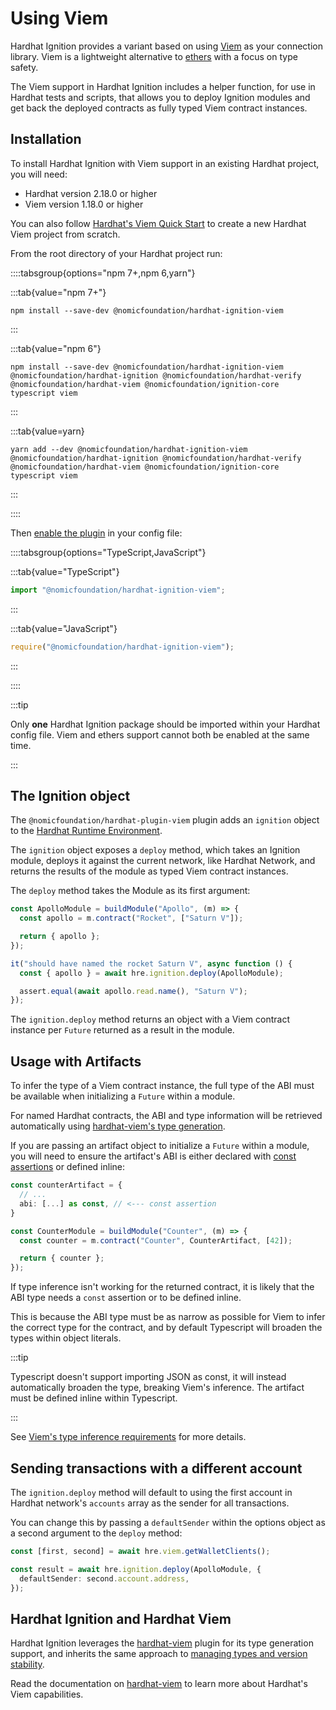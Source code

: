 # Using Viem

Hardhat Ignition provides a variant based on using [Viem](https://viem.sh) as your connection library. Viem is a lightweight alternative to [ethers](https://docs.ethers.org) with a focus on type safety.

The Viem support in Hardhat Ignition includes a helper function, for use in Hardhat tests and scripts, that allows you to deploy Ignition modules and get back the deployed contracts as fully typed Viem contract instances.

## Installation

To install Hardhat Ignition with Viem support in an existing Hardhat project, you will need:

- Hardhat version 2.18.0 or higher
- Viem version 1.18.0 or higher

You can also follow [Hardhat's Viem Quick Start](../../../hardhat-runner/docs/advanced/using-viem#quick-start) to create a new Hardhat Viem project from scratch.

From the root directory of your Hardhat project run:

::::tabsgroup{options="npm 7+,npm 6,yarn"}

:::tab{value="npm 7+"}

```shell
npm install --save-dev @nomicfoundation/hardhat-ignition-viem
```

:::

:::tab{value="npm 6"}

```shell
npm install --save-dev @nomicfoundation/hardhat-ignition-viem @nomicfoundation/hardhat-ignition @nomicfoundation/hardhat-verify @nomicfoundation/hardhat-viem @nomicfoundation/ignition-core typescript viem
```

:::

:::tab{value=yarn}

```shell
yarn add --dev @nomicfoundation/hardhat-ignition-viem @nomicfoundation/hardhat-ignition @nomicfoundation/hardhat-verify @nomicfoundation/hardhat-viem @nomicfoundation/ignition-core typescript viem
```

:::

::::

Then [enable the plugin](../../../hardhat-runner/docs/guides/project-setup.md#plugins-and-dependencies) in your config file:

::::tabsgroup{options="TypeScript,JavaScript"}

:::tab{value="TypeScript"}

```typescript
import "@nomicfoundation/hardhat-ignition-viem";
```

:::

:::tab{value="JavaScript"}

```javascript
require("@nomicfoundation/hardhat-ignition-viem");
```

:::

::::

:::tip

Only **one** Hardhat Ignition package should be imported within your Hardhat config file. Viem and ethers support cannot both be enabled at the same time.

:::

## The Ignition object

The `@nomicfoundation/hardhat-plugin-viem` plugin adds an `ignition` object to the [Hardhat Runtime Environment](../../../hardhat-runner/docs/advanced/hardhat-runtime-environment.md).

The `ignition` object exposes a `deploy` method, which takes an Ignition module, deploys it against the current network, like Hardhat Network, and returns the results of the module as typed Viem contract instances.

The `deploy` method takes the Module as its first argument:

```typescript
const ApolloModule = buildModule("Apollo", (m) => {
  const apollo = m.contract("Rocket", ["Saturn V"]);

  return { apollo };
});

it("should have named the rocket Saturn V", async function () {
  const { apollo } = await hre.ignition.deploy(ApolloModule);

  assert.equal(await apollo.read.name(), "Saturn V");
});
```

The `ignition.deploy` method returns an object with a Viem contract instance per `Future` returned as a result in the module.

## Usage with Artifacts

To infer the type of a Viem contract instance, the full type of the ABI must be available when initializing a `Future` within a module.

For named Hardhat contracts, the ABI and type information will be retrieved automatically using [hardhat-viem's type generation](https://hardhat.org/hardhat-runner/docs/advanced/using-viem#contract-type-generation).

If you are passing an artifact object to initialize a `Future` within a module, you will need to ensure the artifact's ABI is either declared with [const assertions](https://www.typescriptlang.org/docs/handbook/release-notes/typescript-3-4.html#const-assertions) or defined inline:

```typescript
const counterArtifact = {
  // ...
  abi: [...] as const, // <--- const assertion
}

const CounterModule = buildModule("Counter", (m) => {
  const counter = m.contract("Counter", CounterArtifact, [42]);

  return { counter };
});
```

If type inference isn't working for the returned contract, it is likely that the ABI type needs a `const` assertion or to be defined inline.

This is because the ABI type must be as narrow as possible for Viem to infer the correct type for the contract, and by default Typescript will broaden the types within object literals.

:::tip

Typescript doesn't support importing JSON as const, it will instead automatically broaden the type, breaking Viem's inference. The artifact must be defined inline within Typescript.

:::

See [Viem's type inference requirements](https://viem.sh/docs/typescript.html#type-inference) for more details.

## Sending transactions with a different account

The `ignition.deploy` method will default to using the first account in Hardhat network's `accounts` array as the sender for all transactions.

You can change this by passing a `defaultSender` within the options object as a second argument to the `deploy` method:

```typescript
const [first, second] = await hre.viem.getWalletClients();

const result = await hre.ignition.deploy(ApolloModule, {
  defaultSender: second.account.address,
});
```

## Hardhat Ignition and Hardhat Viem

Hardhat Ignition leverages the [hardhat-viem](https://hardhat.org/hardhat-runner/plugins/nomicfoundation-hardhat-viem) plugin for its type generation support, and inherits the same approach to [managing types and version stability](https://hardhat.org/hardhat-runner/docs/advanced/using-viem#managing-types-and-version-stability).

Read the documentation on [hardhat-viem](https://hardhat.org/hardhat-runner/plugins/nomicfoundation-hardhat-viem) to learn more about Hardhat's Viem capabilities.
